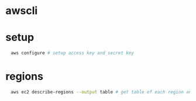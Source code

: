 # awscli
# setup
  ```sh
    aws configure # setup access key and secret key
  ```

# regions
  ```sh
    aws ec2 describe-regions --output table # get table of each region and its endpoint
  ```
